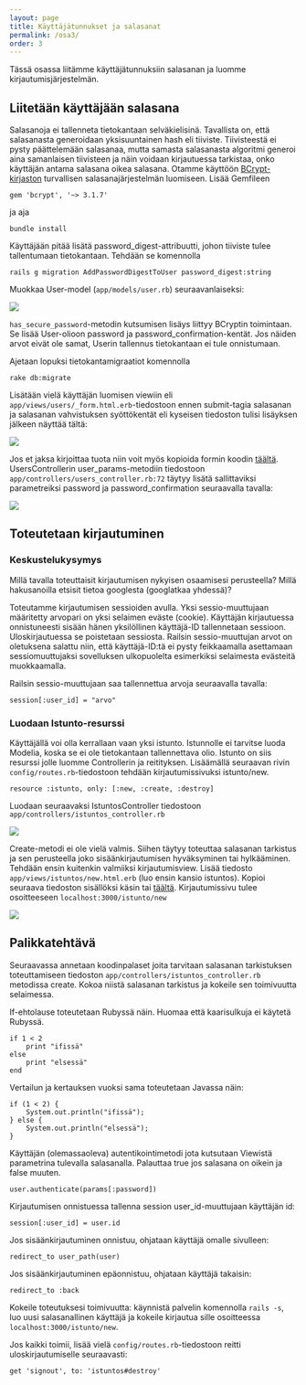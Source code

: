 ```yaml
---
layout: page
title: Käyttäjätunnukset ja salasanat
permalink: /osa3/
order: 3
---
```


Tässä osassa liitämme käyttäjätunnuksiin salasanan ja luomme
kirjautumisjärjestelmän.

## Liitetään käyttäjään salasana

Salasanoja ei tallenneta tietokantaan selväkielisinä. Tavallista on,
että salasanasta generoidaan yksisuuntainen hash eli tiiviste.
Tiivisteestä ei pysty päättelemään salasanaa, mutta samasta
salasanasta algoritmi generoi aina samanlaisen tiivisteen ja näin
voidaan kirjautuessa tarkistaa, onko käyttäjän antama salasana oikea
salasana.  Otamme käyttöön
[BCrypt-kirjaston](https://github.com/codahale/bcrypt-ruby)
turvallisen salasanajärjestelmän luomiseen. Lisää Gemfileen

    gem 'bcrypt', '~> 3.1.7'

ja aja

    bundle install

Käyttäjään pitää lisätä password\_digest-attribuutti, johon tiiviste
tulee tallentumaan tietokantaan. Tehdään se komennolla

    rails g migration AddPasswordDigestToUser password_digest:string

Muokkaa User-model (`app/models/user.rb`) seuraavanlaiseksi:

![](/img/usermodel.png)

`has_secure_password`-metodin kutsumisen lisäys liittyy BCryptin
toimintaan. Se lisää User-olioon password ja
password\_confirmation-kentät. Jos näiden arvot eivät ole samat,
Userin tallennus tietokantaan ei tule onnistumaan.

Ajetaan lopuksi tietokantamigraatiot komennolla

    rake db:migrate

Lisätään vielä käyttäjän luomisen viewiin eli
`app/views/users/_form.html.erb`-tiedostoon ennen submit-tagia
salasanan ja salasanan vahvistuksen syöttökentät eli kyseisen
tiedoston tulisi lisäyksen jälkeen näyttää tältä:

![](/img/user_formi.png)

Jos et jaksa kirjoittaa tuota niin voit myös kopioida formin koodin
[täältä](https://github.com/UMTti/chat/blob/master/app/views/users/_form.html.erb).
UsersControllerin user\_params-metodiin tiedostoon `app/controllers/users_controller.rb:72` täytyy lisätä sallittaviksi
parametreiksi password ja password\_confirmation seuraavalla tavalla:

![](/img/user_params.png)

## Toteutetaan kirjautuminen

### Keskustelukysymys

Millä tavalla toteuttaisit kirjautumisen nykyisen osaamisesi perusteella? Millä hakusanoilla etsisit tietoa googlesta (googlatkaa yhdessä)?

Toteutamme kirjautumisen sessioiden avulla. Yksi sessio-muuttujaan määritetty arvopari on yksi selaimen eväste (cookie). Käyttäjän kirjautuessa onnistuneesti sisään hänen yksilöllinen käyttäjä-ID tallennetaan sessioon. Uloskirjautuessa se poistetaan sessiosta. Railsin sessio-muuttujan arvot on oletuksena salattu niin, että käyttäjä-ID:tä ei pysty feikkaamalla asettamaan sessiomuuttujaksi sovelluksen ulkopuolelta esimerkiksi selaimesta evästeitä muokkaamalla.

Railsin sessio-muuttujaan saa tallennettua arvoja seuraavalla tavalla:

    session[:user_id] = "arvo"

### Luodaan Istunto-resurssi

Käyttäjällä voi olla kerrallaan vaan yksi istunto. Istunnolle ei
tarvitse luoda Modelia, koska se ei ole tietokantaan tallennettava
olio.  Istunto on siis resurssi jolle luomme Controllerin ja
reitityksen.  Lisäämällä seuraavan rivin `config/routes.rb`-tiedostoon
tehdään kirjautumissivuksi istunto/new.

    resource :istunto, only: [:new, :create, :destroy]

Luodaan seuraavaksi IstuntosController tiedostoon
`app/controllers/istuntos_controller.rb`

![](/img/istuntoscontroller.png)

Create-metodi ei ole vielä valmis. Siihen täytyy toteuttaa salasanan
tarkistus ja sen perusteella joko sisäänkirjautumisen hyväksyminen tai
hylkääminen. Tehdään ensin kuitenkin valmiiksi kirjautumisview. Lisää
tiedosto `app/views/istuntos/new.html.erb` (luo ensin kansio istuntos). Kopioi seuraava tiedoston sisällöksi käsin tai
[täältä](https://github.com/UMTti/chat/blob/master/app/views/istuntos/new.html.erb).
Kirjautumissivu tulee osoitteeseen `localhost:3000/istunto/new`

![](/img/istunto_formi.png)

## Palikkatehtävä

Seuraavassa annetaan koodinpalaset joita tarvitaan salasanan
tarkistuksen toteuttamiseen tiedoston `app/controllers/istuntos_controller.rb` metodissa create. Kokoa niistä salasanan tarkistus ja
kokeile sen toimivuutta selaimessa.

If-ehtolause toteutetaan Rubyssä näin. Huomaa että kaarisulkuja ei
käytetä Rubyssä.

    if 1 < 2
        print "ifissä"
    else
        print "elsessä"
    end

Vertailun ja kertauksen vuoksi sama toteutetaan Javassa näin:

    if (1 < 2) {
        System.out.println("ifissä");
    } else {
        System.out.println("elsessä");
    }

Käyttäjän (olemassaoleva) autentikointimetodi jota kutsutaan Viewistä
parametrina tulevalla salasanalla. Palauttaa true jos salasana on
oikein ja false muuten.

    user.authenticate(params[:password])

Kirjautumisen onnistuessa tallenna session user\_id-muuttujaan käyttäjän id:

    session[:user_id] = user.id

Jos sisäänkirjautuminen onnistuu, ohjataan käyttäjä omalle sivulleen:

    redirect_to user_path(user)

Jos sisäänkirjautuminen epäonnistuu, ohjataan käyttäjä takaisin:

    redirect_to :back

Kokeile toteutuksesi toimivuutta: käynnistä palvelin komennolla `rails -s`, luo uusi salasanallinen käyttäjä ja kokeile kirjautua sille osoitteessa `localhost:3000/istunto/new`. 

Jos kaikki toimii, lisää vielä `config/routes.rb`-tiedostoon reitti uloskirjautumiselle seuraavasti:

    get 'signout', to: 'istuntos#destroy'
